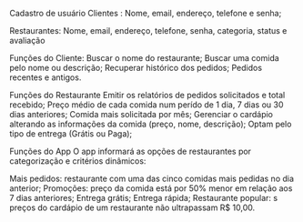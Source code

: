 <p>
Cadastro de usuário
Clientes :
Nome, email, endereço, telefone e senha;
</p>
<p>
Restaurantes:
Nome, email, endereço, telefone, senha, categoria, status e avaliação
</p>
<p>
Funções do Cliente: 
Buscar o nome do restaurante;
Buscar uma comida pelo nome ou descrição;
Recuperar histórico dos pedidos;
Pedidos recentes e antigos.
</p>
<p>
Funções do Restaurante
Emitir os relatórios de pedidos solicitados e total recebido;
Preço médio de cada comida num perído de 1 dia, 7 dias ou 30 dias anteriores;
Comida mais solicitada por mês;
Gerenciar o cardápio alterando as informações da comida (preço, nome, descrição);
Optam pelo tipo de entrega (Grátis ou Paga);
</p>
<p>
Funções do App
O app informará as opções de restaurantes por categorização e critérios dinâmicos:

Mais pedidos: restaurante com uma das cinco comidas mais pedidas no dia anterior;
Promoções: preço da comida está por 50% menor em relação aos 7 dias anteriores;
Entrega grátis;
Entrega rápida;
Restaurante popular: s preços do cardápio de um restaurante não ultrapassam R$ 10,00.
</p>
